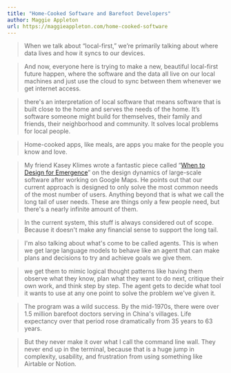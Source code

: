 ```yaml
---
title: "Home-Cooked Software and Barefoot Developers"
author: Maggie Appleton
url: https://maggieappleton.com/home-cooked-software
---
```


> When we talk about “local-first,” we’re primarily talking about where data lives and how it syncs to our devices.


> And now, everyone here is trying to make a new, beautiful local-first future happen, where the software and the data all live on our local machines and just use the cloud to sync between them whenever we get internet access.


> there's an interpretation of local software that means software that is built close to the home and serves the needs of the home.
>  It’s software someone might build for themselves, their family and friends, their neighborhood and community.
>  It solves local problems for local people.


> Home-cooked apps, like meals, are apps you make for the people you know and love.


> My friend Kasey Klimes wrote a fantastic piece called “[When to Design for Emergence](https://newsletter.rhizomerd.com/p/when-to-design-for-emergence)” on the design dynamics of large-scale software after working on Google Maps.
>  He points out that our current approach is designed to only solve the most common needs of the most number of users.
>  Anything beyond that is what we call the long tail of user needs. These are things only a few people need, but there's a nearly infinite amount of them.


> In the current system, this stuff is always considered out of scope.
>  Because it doesn't make any financial sense to support the long tail.


> I'm also talking about what's come to be called agents.
>  This is when we get large language models to behave like an agent that can make plans and decisions to try and achieve goals we give them.


> we get them to mimic logical thought patterns like having them observe what they know, plan what they want to do next, critique their own work, and think step by step.
>  The agent gets to decide what tool it wants to use at any one point to solve the problem we've given it.


> The program was a wild success. By the mid-1970s, there were over 1.5 million barefoot doctors serving in China's villages.
>  Life expectancy over that period rose dramatically from 35 years to 63 years.


> But they never make it over what I call the command line wall.
>  They never end up in the terminal, because that is a huge jump in complexity, usability, and frustration from using something like Airtable or Notion.



